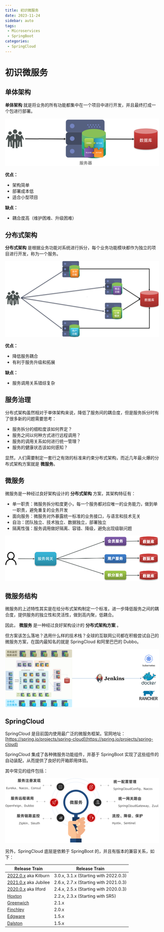 ```yaml
---
title: 初识微服务
date: 2023-11-24
sidebar: auto
tags: 
 - Microservices
 - SpringBoot
categories:
 - SpringCloud
---
```


# 初识微服务

## 单体架构

**单体架构** 就是将业务的所有功能都集中在一个项目中进行开发，并且最终打成一个包进行部署。

<img src="./assets/image-20210713202807818.png" alt="image-20210713202807818"  />

**优点：**

- 架构简单
- 部署成本低
- 适合小型项目

**缺点：**

- 耦合度高（维护困难、升级困难）

## 分布式架构

**分布式架构** 是根据业务功能对系统进行拆分，每个业务功能模块都作为独立的项目进行开发，称为一个服务。

<img src="./assets/image-20210713203124797.png" alt="image-20210713203124797" style="zoom: 67%;" />

**优点：**

- 降低服务耦合
- 有利于服务升级和拓展

**缺点：**

- 服务调用关系错综复杂

## 服务治理

分布式架构虽然相对于单体架构来说，降低了服务间的耦合度，但是服务拆分时有了很多新的问题需要思考：

- 服务拆分的细粒度该如何界定？
- 服务之间以何种方式进行远程调用？
- 服务的调用关系如何进行统一管理？
- 服务的健康状态该如何感知？

显然，人们需要制定一套行之有效的标准来约束分布式架构，而近几年最火爆的分布式架构方案就是 **微服务**。

## 微服务

微服务是一种经过良好架构设计的 **分布式架构** 方案，其架构特征有：

- 单一职责：微服务拆分粒度更小，每一个服务都对应唯一的业务能力，做到单一职责，避免重复的业务开发
- 面向服务：微服务对外暴露统一标准的业务接口，与语言和技术无关
- 自治：团队独立、技术独立、数据独立，部署独立
- 隔离性强：服务调用做好隔离、容错、降级，避免出现级联问题

<img src="./assets/image-20210713203753373.png" alt="image-20210713203753373" style="zoom:80%;" />

## 微服务结构

微服务的上述特性其实是在给分布式架构制定一个标准，进一步降低服务之间的耦合度，提供服务的独立性和灵活性，做到高内聚，低耦合。

因此， **微服务** 是一种经过良好架构设计的 **分布式架构方案** 。

但方案该怎么落地？选用什么样的技术栈？全球的互联网公司都在积极尝试自己的微服务方案，在国内最知名的就是 SpringCloud 和阿里巴巴的 Dubbo。

![image-20231124135437072](./assets/image-20231124135437072.png)

## SpringCloud

SpringCloud 是目前国内使用最广泛的微服务框架。官网地址：[https://spring.io/projects/spring-cloud](https://spring.io/projects/spring-cloud)

SpringCloud 集成了各种微服务功能组件，并基于 SpringBoot 实现了这些组件的自动装配，从而提供了良好的开箱即用体验。

其中常见的组件包括：

![image-20210713204155887](./assets/image-20210713204155887.png)



另外，SpringCloud 底层是依赖于 SpringBoot 的，并且有版本的兼容关系，如下：

| Release Train                                                | Release Train                         |
| ------------------------------------------------------------ | ------------------------------------- |
| [2022.0.x](https://github.com/spring-cloud/spring-cloud-release/wiki/Spring-Cloud-2022.0-Release-Notes) aka Kilburn | 3.0.x, 3.1.x (Starting with 2022.0.3) |
| [2021.0.x](https://github.com/spring-cloud/spring-cloud-release/wiki/Spring-Cloud-2021.0-Release-Notes) aka Jubilee | 2.6.x, 2.7.x (Starting with 2021.0.3) |
| [2020.0.x](https://github.com/spring-cloud/spring-cloud-release/wiki/Spring-Cloud-2020.0-Release-Notes) aka Ilford | 2.4.x, 2.5.x (Starting with 2020.0.3) |
| [Hoxton](https://github.com/spring-cloud/spring-cloud-release/wiki/Spring-Cloud-Hoxton-Release-Notes) | 2.2.x, 2.3.x (Starting with SR5)      |
| [Greenwich](https://github.com/spring-projects/spring-cloud/wiki/Spring-Cloud-Greenwich-Release-Notes) | 2.1.x                                 |
| [Finchley](https://github.com/spring-projects/spring-cloud/wiki/Spring-Cloud-Finchley-Release-Notes) | 2.0.x                                 |
| [Edgware](https://github.com/spring-projects/spring-cloud/wiki/Spring-Cloud-Edgware-Release-Notes) | 1.5.x                                 |
| [Dalston](https://github.com/spring-projects/spring-cloud/wiki/Spring-Cloud-Dalston-Release-Notes) | 1.5.x                                 |
